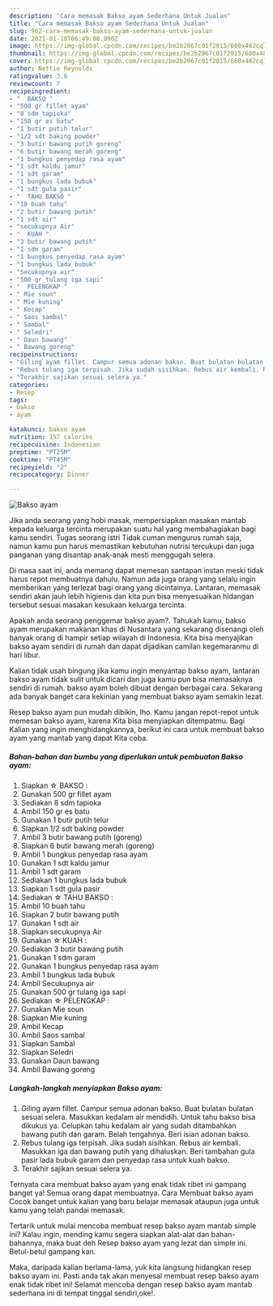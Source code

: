 ```yaml
---
description: "Cara memasak Bakso ayam Sederhana Untuk Jualan"
title: "Cara memasak Bakso ayam Sederhana Untuk Jualan"
slug: 962-cara-memasak-bakso-ayam-sederhana-untuk-jualan
date: 2021-01-18T06:49:08.096Z
image: https://img-global.cpcdn.com/recipes/be2b2067c01f2015/680x482cq70/bakso-ayam-foto-resep-utama.jpg
thumbnail: https://img-global.cpcdn.com/recipes/be2b2067c01f2015/680x482cq70/bakso-ayam-foto-resep-utama.jpg
cover: https://img-global.cpcdn.com/recipes/be2b2067c01f2015/680x482cq70/bakso-ayam-foto-resep-utama.jpg
author: Nettie Reynolds
ratingvalue: 3.6
reviewcount: 7
recipeingredient:
- "  BAKSO "
- "500 gr fillet ayam"
- "8 sdm tapioka"
- "150 gr es batu"
- "1 butir putih telur"
- "1/2 sdt baking powder"
- "3 butir bawang putih goreng"
- "6 butir bawang merah goreng"
- "1 bungkus penyedap rasa ayam"
- "1 sdt kaldu jamur"
- "1 sdt garam"
- "1 bungkus lada bubuk"
- "1 sdt gula pasir"
- "  TAHU BAKSO "
- "10 buah tahu"
- "2 butir bawang putih"
- "1 sdt air"
- "secukupnya Air"
- "  KUAH "
- "3 butir bawang putih"
- "1 sdm garam"
- "1 bungkus penyedap rasa ayam"
- "1 bungkus lada bubuk"
- "Secukupnya air"
- "500 gr tulang iga sapi"
- "  PELENGKAP "
- " Mie soun"
- " Mie kuning"
- " Kecap"
- " Saos sambal"
- " Sambal"
- " Seledri"
- " Daun bawang"
- " Bawang goreng"
recipeinstructions:
- "Giling ayam fillet. Campur semua adonan bakso. Buat bulatan bulatan sesuai selera. Masukkan kedalam air mendidih. Untuk tahu bakso bisa dikukus ya. Celupkan tahu kedalam air yang sudah ditambahkan bawang putih dan garam. Belah tengahnya. Beri isian adonan bakso."
- "Rebus tulang iga terpisah. Jika sudah sisihkan. Rebus air kembali. Masukkan iga dan bawang putih yang dihaluskan. Beri tambahan gula pasir lada bubuk garam dan penyedap rasa untuk kuah bakso."
- "Terakhir sajikan sesuai selera ya."
categories:
- Resep
tags:
- bakso
- ayam

katakunci: bakso ayam 
nutrition: 157 calories
recipecuisine: Indonesian
preptime: "PT25M"
cooktime: "PT45M"
recipeyield: "2"
recipecategory: Dinner

---
```



![Bakso ayam](https://img-global.cpcdn.com/recipes/be2b2067c01f2015/680x482cq70/bakso-ayam-foto-resep-utama.jpg)

Jika anda seorang yang hobi masak, mempersiapkan masakan mantab kepada keluarga tercinta merupakan suatu hal yang membahagiakan bagi kamu sendiri. Tugas seorang istri Tidak cuman mengurus rumah saja, namun kamu pun harus memastikan kebutuhan nutrisi tercukupi dan juga panganan yang disantap anak-anak mesti menggugah selera.

Di masa  saat ini, anda memang dapat memesan santapan instan meski tidak harus repot membuatnya dahulu. Namun ada juga orang yang selalu ingin memberikan yang terlezat bagi orang yang dicintainya. Lantaran, memasak sendiri akan jauh lebih higienis dan kita pun bisa menyesuaikan hidangan tersebut sesuai masakan kesukaan keluarga tercinta. 



Apakah anda seorang penggemar bakso ayam?. Tahukah kamu, bakso ayam merupakan makanan khas di Nusantara yang sekarang disenangi oleh banyak orang di hampir setiap wilayah di Indonesia. Kita bisa menyajikan bakso ayam sendiri di rumah dan dapat dijadikan camilan kegemaranmu di hari libur.

Kalian tidak usah bingung jika kamu ingin menyantap bakso ayam, lantaran bakso ayam tidak sulit untuk dicari dan juga kamu pun bisa memasaknya sendiri di rumah. bakso ayam boleh dibuat dengan berbagai cara. Sekarang ada banyak banget cara kekinian yang membuat bakso ayam semakin lezat.

Resep bakso ayam pun mudah dibikin, lho. Kamu jangan repot-repot untuk memesan bakso ayam, karena Kita bisa menyiapkan ditempatmu. Bagi Kalian yang ingin menghidangkannya, berikut ini cara untuk membuat bakso ayam yang mantab yang dapat Kita coba.

<!--inarticleads1-->

##### Bahan-bahan dan bumbu yang diperlukan untuk pembuatan Bakso ayam:

1. Siapkan  ☆ BAKSO :
1. Gunakan 500 gr fillet ayam
1. Sediakan 8 sdm tapioka
1. Ambil 150 gr es batu
1. Gunakan 1 butir putih telur
1. Siapkan 1/2 sdt baking powder
1. Ambil 3 butir bawang putih (goreng)
1. Siapkan 6 butir bawang merah (goreng)
1. Ambil 1 bungkus penyedap rasa ayam
1. Gunakan 1 sdt kaldu jamur
1. Ambil 1 sdt garam
1. Sediakan 1 bungkus lada bubuk
1. Siapkan 1 sdt gula pasir
1. Sediakan  ☆ TAHU BAKSO :
1. Ambil 10 buah tahu
1. Siapkan 2 butir bawang putih
1. Gunakan 1 sdt air
1. Siapkan secukupnya Air
1. Gunakan  ☆ KUAH :
1. Sediakan 3 butir bawang putih
1. Gunakan 1 sdm garam
1. Gunakan 1 bungkus penyedap rasa ayam
1. Ambil 1 bungkus lada bubuk
1. Ambil Secukupnya air
1. Gunakan 500 gr tulang iga sapi
1. Sediakan  ☆ PELENGKAP :
1. Gunakan  Mie soun
1. Siapkan  Mie kuning
1. Ambil  Kecap
1. Ambil  Saos sambal
1. Siapkan  Sambal
1. Siapkan  Seledri
1. Gunakan  Daun bawang
1. Ambil  Bawang goreng




<!--inarticleads2-->

##### Langkah-langkah menyiapkan Bakso ayam:

1. Giling ayam fillet. Campur semua adonan bakso. Buat bulatan bulatan sesuai selera. Masukkan kedalam air mendidih. Untuk tahu bakso bisa dikukus ya. Celupkan tahu kedalam air yang sudah ditambahkan bawang putih dan garam. Belah tengahnya. Beri isian adonan bakso.
1. Rebus tulang iga terpisah. Jika sudah sisihkan. Rebus air kembali. Masukkan iga dan bawang putih yang dihaluskan. Beri tambahan gula pasir lada bubuk garam dan penyedap rasa untuk kuah bakso.
1. Terakhir sajikan sesuai selera ya.




Ternyata cara membuat bakso ayam yang enak tidak ribet ini gampang banget ya! Semua orang dapat membuatnya. Cara Membuat bakso ayam Cocok banget untuk kalian yang baru belajar memasak ataupun juga untuk kamu yang telah pandai memasak.

Tertarik untuk mulai mencoba membuat resep bakso ayam mantab simple ini? Kalau ingin, mending kamu segera siapkan alat-alat dan bahan-bahannya, maka buat deh Resep bakso ayam yang lezat dan simple ini. Betul-betul gampang kan. 

Maka, daripada kalian berlama-lama, yuk kita langsung hidangkan resep bakso ayam ini. Pasti anda tak akan menyesal membuat resep bakso ayam enak tidak ribet ini! Selamat mencoba dengan resep bakso ayam mantab sederhana ini di tempat tinggal sendiri,oke!.

